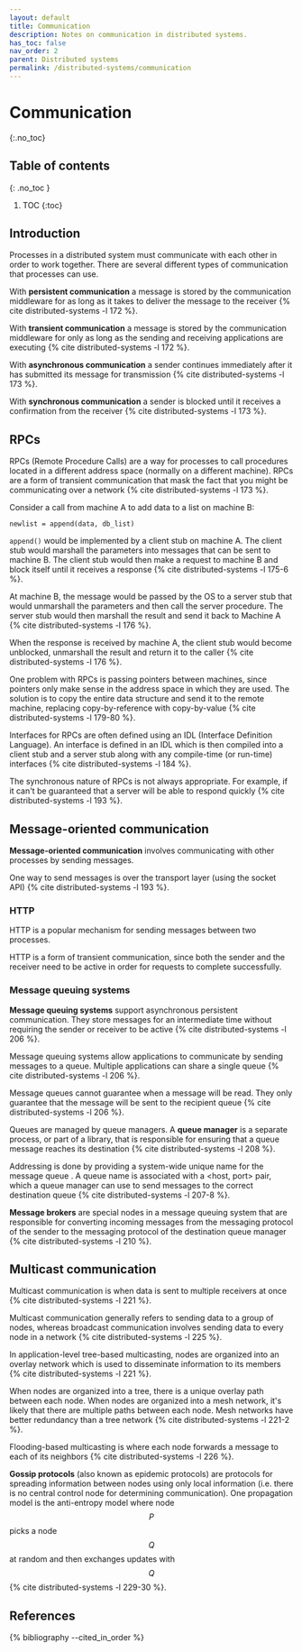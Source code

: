 ```yaml
---
layout: default
title: Communication
description: Notes on communication in distributed systems.
has_toc: false
nav_order: 2
parent: Distributed systems
permalink: /distributed-systems/communication
---
```


<!-- prettier-ignore-start -->

# Communication
{:.no_toc}

## Table of contents
{: .no_toc }

1. TOC
{:toc}

<!-- prettier-ignore-end -->

## Introduction

Processes in a distributed system must communicate with each other in order to work together. There are several different types of communication that processes can use.

With **persistent communication** a message is stored by the communication middleware for as long as it takes to deliver the message to the receiver {% cite distributed-systems -l 172 %}.

With **transient communication** a message is stored by the communication middleware for only as long as the sending and receiving applications are executing {% cite distributed-systems -l 172 %}.

With **asynchronous communication** a sender continues immediately after it has submitted its message for transmission {% cite distributed-systems -l 173 %}.

With **synchronous communication** a sender is blocked until it receives a confirmation from the receiver {% cite distributed-systems -l 173 %}.

## RPCs

RPCs (Remote Procedure Calls) are a way for processes to call procedures located in a different address space (normally on a different machine). RPCs are a form of transient communication that mask the fact that you might be communicating over a network {% cite distributed-systems -l 173 %}.

Consider a call from machine A to add data to a list on machine B:

```
newlist = append(data, db_list)
```

`append()` would be implemented by a client stub on machine A. The client stub would marshall the parameters into messages that can be sent to machine B. The client stub would then make a request to machine B and block itself until it receives a response {% cite distributed-systems -l 175-6 %}.

At machine B, the message would be passed by the OS to a server stub that would unmarshall the parameters and then call the server procedure. The server stub would then marshall the result and send it back to Machine A {% cite distributed-systems -l 176 %}.

When the response is received by machine A, the client stub would become unblocked, unmarshall the result and return it to the caller {% cite distributed-systems -l 176 %}.

One problem with RPCs is passing pointers between machines, since pointers only make sense in the address space in which they are used. The solution is to copy the entire data structure and send it to the remote machine, replacing copy-by-reference with copy-by-value {% cite distributed-systems -l 179-80 %}.

Interfaces for RPCs are often defined using an IDL (Interface Definition Language). An interface is defined in an IDL which is then compiled into a client stub and a server stub along with any compile-time (or run-time) interfaces {% cite distributed-systems -l 184 %}.

The synchronous nature of RPCs is not always appropriate. For example, if it can't be guaranteed that a server will be able to respond quickly {% cite distributed-systems -l 193 %}.

## Message-oriented communication

**Message-oriented communication** involves communicating with other processes by sending messages.

One way to send messages is over the transport layer (using the socket API) {% cite distributed-systems -l 193 %}.

### HTTP

HTTP is a popular mechanism for sending messages between two processes.

HTTP is a form of transient communication, since both the sender and the receiver need to be active in order for requests to complete successfully.

### Message queuing systems

**Message queuing systems** support asynchronous persistent communication. They store messages for an intermediate time without requiring the sender or receiver to be active {% cite distributed-systems -l 206 %}.

Message queuing systems allow applications to communicate by sending messages to a queue. Multiple applications can share a single queue {% cite distributed-systems -l 206 %}.

Message queues cannot guarantee when a message will be read. They only guarantee that the message will be sent to the recipient queue {% cite distributed-systems -l 206 %}.

Queues are managed by queue managers. A **queue manager** is a separate process, or part of a library, that is responsible for ensuring that a queue message reaches its destination {% cite distributed-systems -l 208 %}.

Addressing is done by providing a system-wide unique name for the message queue . A queue name is associated with a \<host, port\> pair, which a queue manager can use to send messages to the correct destination queue {% cite distributed-systems -l 207-8 %}.

**Message brokers** are special nodes in a message queuing system that are responsible for converting incoming messages from the messaging protocol of the sender to the messaging protocol of the destination queue manager {% cite distributed-systems -l 210 %}.

## Multicast communication

Multicast communication is when data is sent to multiple receivers at once {% cite distributed-systems -l 221 %}.

Multicast communication generally refers to sending data to a group of nodes, whereas broadcast communication involves sending data to every node in a network {% cite distributed-systems -l 225 %}.

In application-level tree-based multicasting, nodes are organized into an overlay network which is used to disseminate information to its members {% cite distributed-systems -l 221 %}.

When nodes are organized into a tree, there is a unique overlay path between each node. When nodes are organized into a mesh network, it's likely that there are multiple paths between each node. Mesh networks have better redundancy than a tree network {% cite distributed-systems -l 221-2 %}.

Flooding-based multicasting is where each node forwards a message to each of its neighbors {% cite distributed-systems -l 226 %}.

**Gossip protocols** (also known as epidemic protocols) are protocols for spreading information between nodes using only local information (i.e. there is no central control node for determining communication). One propagation model is the anti-entropy model where node $$P$$ picks a node $$Q$$ at random and then exchanges updates with $$Q$$ {% cite distributed-systems -l 229-30 %}.

## References

{% bibliography --cited_in_order %}
